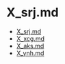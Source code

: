 # X_srj.md
 
 
 - [X_srj.md](X_srj.md)
- [X_xcg.md](X_xcg.md)
- [X_aks.md](X_aks.md)
- [X_ynh.md](X_ynh.md)

